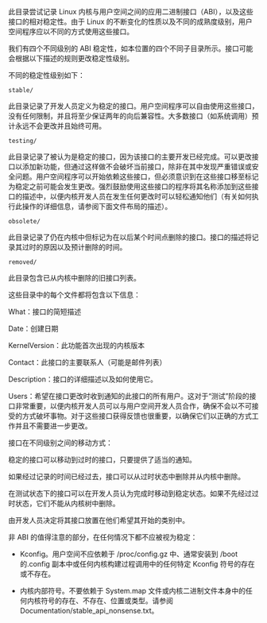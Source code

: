 此目录尝试记录 Linux 内核与用户空间之间的应用二进制接口（ABI），以及这些接口的相对稳定性。由于 Linux 的不断变化的性质以及不同的成熟度级别，用户空间程序应以不同的方式使用这些接口。

我们有四个不同级别的 ABI 稳定性，如本位置的四个不同子目录所示。接口可能会根据以下描述的规则更改稳定性级别。

不同的稳定性级别如下：

`stable/`

此目录记录了开发人员定义为稳定的接口。用户空间程序可以自由使用这些接口，没有任何限制，并且将至少保证两年的向后兼容性。大多数接口（如系统调用）预计永远不会更改并且始终可用。

`testing/`

此目录记录了被认为是稳定的接口，因为该接口的主要开发已经完成。可以更改接口以添加新功能，但通过这样做不会破坏当前接口，除非在其中发现严重错误或安全问题。用户空间程序可以开始依赖这些接口，但必须意识到在这些接口移至标记为稳定之前可能会发生更改。强烈鼓励使用这些接口的程序将其名称添加到这些接口的描述中，以便内核开发人员在发生任何更改时可以轻松通知他们（有关如何执行此操作的详细信息，请参阅下面文件布局的描述）。

`obsolete/`

此目录记录了仍在内核中但标记为在以后某个时间点删除的接口。接口的描述将记录其过时的原因以及预计删除的时间。

`removed/`

此目录包含已从内核中删除的旧接口列表。

这些目录中的每个文件都将包含以下信息：

What：接口的简短描述

Date：创建日期

KernelVersion：此功能首次出现的内核版本

Contact：此接口的主要联系人（可能是邮件列表）

Description：接口的详细描述以及如何使用它。

Users：希望在接口更改时收到通知的此接口的所有用户。这对于“测试”阶段的接口非常重要，以便内核开发人员可以与用户空间开发人员合作，确保不会以不可接受的方式破坏事物。对于这些接口获得反馈也很重要，以确保它们以正确的方式工作并且不需要进一步更改。

接口在不同级别之间的移动方式：

稳定的接口可以移动到过时的接口，只要提供了适当的通知。

如果经过记录的时间已经过去，接口可以从过时状态中删除并从内核中删除。

在测试状态下的接口可以在开发人员认为完成时移动到稳定状态。如果不先经过过时状态，它们不能从内核树中删除。

由开发人员决定将其接口放置在他们希望其开始的类别中。

非 ABI 的值得注意的部分，在任何情况下都不应被视为稳定：

- Kconfig。用户空间不应依赖于 /proc/config.gz 中、通常安装到 /boot 的.config 副本中或任何内核构建过程调用中的任何特定 Kconfig 符号的存在或不存在。

- 内核内部符号。不要依赖于 System.map 文件或内核二进制文件本身中的任何内核符号的存在、不存在、位置或类型。请参阅 Documentation/stable_api_nonsense.txt。